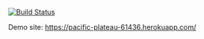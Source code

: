 [![Build Status](https://travis-ci.com/kandaharozturk/myDemoApp.svg?branch=main)](https://travis-ci.com/kandaharozturk/myDemoApp)

Demo site: https://pacific-plateau-61436.herokuapp.com/